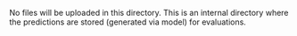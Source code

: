 No files will be uploaded in this directory. This is an internal directory where the predictions are stored (generated via model) for evaluations.